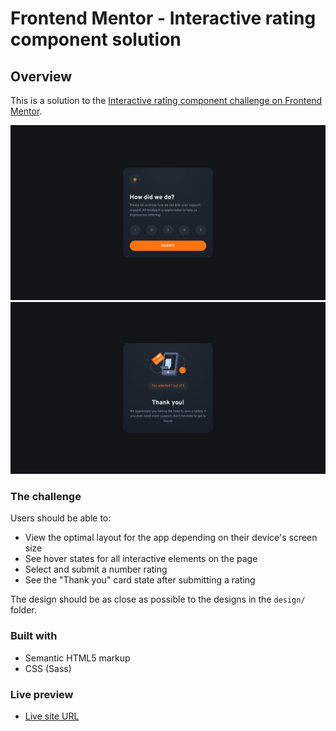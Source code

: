 # Frontend Mentor - Interactive rating component solution

## Overview

This is a solution to the [Interactive rating component challenge on Frontend Mentor](https://www.frontendmentor.io/challenges/interactive-rating-component-koxpeBUmI).

![Rating page - desktop](./screenshots/screenshot-desktop.png)
![Thank you page after rating and submitting - desktop](./screenshots/screenshot-desktop-2.png)

### The challenge

Users should be able to:

- View the optimal layout for the app depending on their device's screen size
- See hover states for all interactive elements on the page
- Select and submit a number rating
- See the "Thank you" card state after submitting a rating

The design should be as close as possible to the designs in the `design/` folder.

### Built with

- Semantic HTML5 markup
- CSS (Sass)

### Live preview
- [Live site URL](https://hesam-fattahi.github.io/interactive-rating-component-main/)
